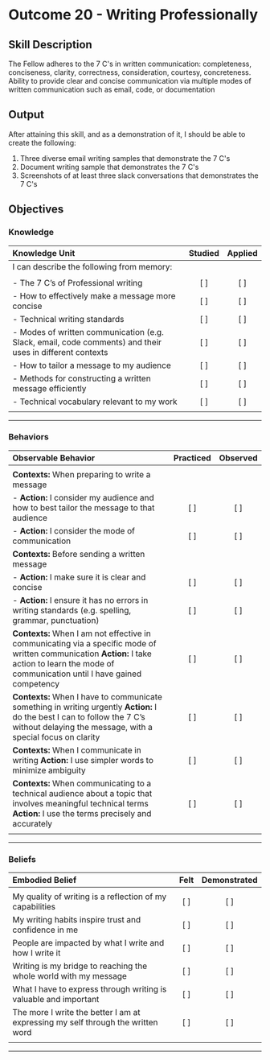 # Outcome 20 - Writing Professionally

## Skill Description

The Fellow adheres to the 7 C's in written communication: completeness, conciseness, clarity, correctness, consideration, courtesy, concreteness. Ability to provide clear and concise communication via multiple modes of written communication such as email, code, or documentation


## Output

After attaining this skill, and as a demonstration of it, I should be able to create the following:

1. Three diverse email writing samples that demonstrate the 7 C's
2. Document writing sample that demonstrates the 7 C's
3. Screenshots of at least three slack conversations that demonstrates the 7 C's


## Objectives

### Knowledge


| Knowledge Unit | Studied | Applied |
|:---|:---:|:---:|
| I can describe the following from memory: | | |
| | | |
| - The 7 C’s of Professional writing | [ ] | [ ] |
| - How to effectively make a message more concise | [ ] | [ ] |
| - Technical writing standards | [ ] | [ ] |
| - Modes of written communication (e.g. Slack, email, code comments) and their uses in different contexts | [ ] | [ ] |
| - How to tailor a message to my audience | [ ] | [ ] |
| - Methods for constructing a written message efficiently | [ ] | [ ] |
| - Technical vocabulary relevant to my work | [ ] | [ ] |
| | | |



---

### Behaviors


| Observable Behavior | Practiced | Observed |
|:---|:---:|:---:|
| | | |
| **Contexts:** When preparing to write a message | | |
| - **Action:** I consider my audience and how to best tailor the message to that audience | [ ] | [ ] |
| - **Action:** I consider the mode of communication | [ ] | [ ] |
| **Contexts:** Before sending a written message | | |
| - **Action:** I make sure it is clear and concise | [ ] | [ ] |
| - **Action:** I ensure it has no errors in writing standards (e.g. spelling, grammar, punctuation)| [ ] | [ ] |
| **Contexts:** When I am not effective in communicating via a specific mode of written communication **Action:** I take action to learn the mode of communication until I have gained competency | [ ] | [ ] |
| **Contexts:** When I have to communicate something in writing urgently **Action:** I do the best I can to follow the 7 C’s without delaying the message, with a special focus on clarity | [ ] | [ ] |
| **Contexts:** When I communicate in writing **Action:** I use simpler words to minimize ambiguity | [ ] | [ ] |
| **Contexts:** When communicating to a technical audience about a topic that involves meaningful technical terms **Action:** I use the terms precisely and accurately | [ ] | [ ] |
| | | |

---


### Beliefs


| Embodied Belief | Felt | Demonstrated |
|:---|:---:|:---:|
| | | |
| My quality of writing is a reflection of my capabilities | [ ] | [ ] |
| My writing habits inspire trust and confidence in me | [ ] | [ ] |
| People are impacted by what I write and how I write it | [ ] | [ ] |
| Writing is my bridge to reaching the whole world with my message | [ ] | [ ] |
| What I have to express through writing is valuable and important | [ ] | [ ] |
| The more I write the better I am at expressing my self through the written word | [ ] | [ ] |
| | | |
---
